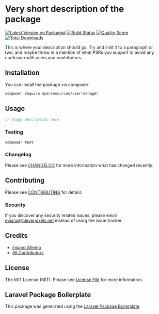 # Very short description of the package

[![Latest Version on Packagist](https://img.shields.io/packagist/v/openresources/user-manager.svg?style=flat-square)](https://packagist.org/packages/openresources/user-manager)
[![Build Status](https://img.shields.io/travis/openresources/user-manager/master.svg?style=flat-square)](https://travis-ci.org/openresources/user-manager)
[![Quality Score](https://img.shields.io/scrutinizer/g/openresources/user-manager.svg?style=flat-square)](https://scrutinizer-ci.com/g/openresources/user-manager)
[![Total Downloads](https://img.shields.io/packagist/dt/openresources/user-manager.svg?style=flat-square)](https://packagist.org/packages/openresources/user-manager)

This is where your description should go. Try and limit it to a paragraph or two, and maybe throw in a mention of what PSRs you support to avoid any confusion with users and contributors.

## Installation

You can install the package via composer:

```bash
composer require openresources/user-manager
```

## Usage

``` php
// Usage description here
```

### Testing

``` bash
composer test
```

### Changelog

Please see [CHANGELOG](CHANGELOG.md) for more information what has changed recently.

## Contributing

Please see [CONTRIBUTING](CONTRIBUTING.md) for details.

### Security

If you discover any security related issues, please email eviano@cleverpixels.net instead of using the issue tracker.

## Credits

- [Eviano Afiemo](https://github.com/openresources)
- [All Contributors](../../contributors)

## License

The MIT License (MIT). Please see [License File](LICENSE.md) for more information.

## Laravel Package Boilerplate

This package was generated using the [Laravel Package Boilerplate](https://laravelpackageboilerplate.com).
